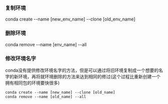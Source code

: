 ### 复制环境

conda create --name [new_env_name] --clone [old_env_name]

### 删除环境

conda remove --name [env_name] --all

### 修改环境名字

conda没有提供修改环境名字的方法，但是可以通过将旧环境复制成一个想要的名字的新环境，再将就环境删除的方法来达到相同的修过(这个过程比重新创建一个拥有相同包的环境要快很多)

```
conda create --name [new_name] --clone [old_name]
conda remove --name [old_name] --all
```